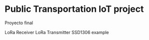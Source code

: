 # Public Transportation IoT project
Proyecto final 

LoRa Receiver
LoRa Transmitter
SSD1306 example
